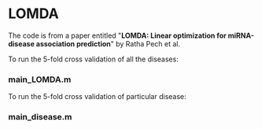 # LOMDA

The code is from a paper entitled "__LOMDA: Linear optimization for miRNA-disease association prediction__" by Ratha Pech et al. 

To run the 5-fold cross validation of all the diseases: 

### main_LOMDA.m  




To run the 5-fold cross validation of particular disease:

### main_disease.m

